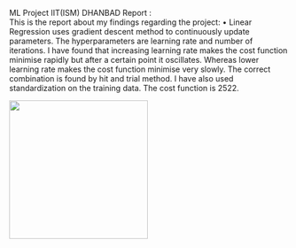 ML Project IIT(ISM) DHANBAD
Report  :                                                                                                                                 
This is the report about my findings regarding the project:
•	Linear Regression uses gradient descent method to continuously update parameters. The hyperparameters are learning rate and number of iterations. I have found that
increasing learning rate makes the cost function minimise rapidly but after a certain point it oscillates. Whereas lower learning rate makes the cost function minimise
very slowly. The correct combination is found by hit and trial method. I have also used standardization on the training data. The cost function is 2522.

<img src= "https://prnt.sc/-DTDNKjNKacq" width="250" height="250" />



